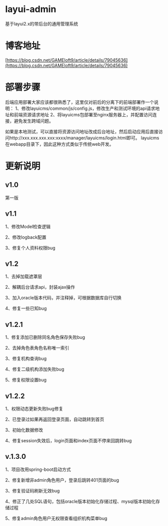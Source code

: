 # layui-admin
基于layui2.x的带后台的通用管理系统

# 博客地址
[https://blog.csdn.net/GAMEloft9/article/details/79045636](https://blog.csdn.net/GAMEloft9/article/details/79045636)

# 部署步骤
后端应用部署大家应该都很熟悉了，这里仅对前后的分离下的前端部署作一个说明：
1、修改layuicms/common/js/config.js，修改生产和测试环境的api请求地址和前端资源请求地址
2、将layuicms包部署至nginx服务器上，并配置访问连接，避免发生跨域问题。

如果是本地测试，可以直接将资源访问地址改成后台地址，然后启动应用后直接访问http://xxx.xxx.xxx.xxx:xxxx/manager/layuicms/login.html即可。
layuicms在webapp目录下，因此这种方式类似于传统web开发。

# 更新说明 #

## v1.0  ##

第一版


## v1.1 ##
1、修改Model检查逻辑

2、修改logback配置 

3、修复个人资料权限bug

## v1.2 ##
1、去掉加载遮罩层

2、解耦后台请求api，封装ajax操作

3、加入oracle版本代码，并注释掉，可根据数据库自行切换

4、修复一些已知bug

## v1.2.1 ##
1、修复添加已删除同名角色保存失败bug

2、去掉角色表角色名称唯一索引

3、修复机构查询bug

4、修复二级机构添加失败bug

5、修复权限设置bug

## v1.2.2 ##
1、权限动态更新失败bug修复

2、已登录过如果再返回登录页面，自动跳转到首页

3、初始化数据修改

4、修复session失效后，login页面和index页面不停来回跳转bug

## v.1.3.0
1、项目改用spring-boot启动方式

2、修复新增非admin角色用户，登录后跳转401页面的bug

3、修复验证码刷新无效bug

4、修正了几处SQL语句，包括oracle版本初始化存储过程、mysql版本初始化存储过程

5、修复admin角色用户无权限查看组织机构菜单bug